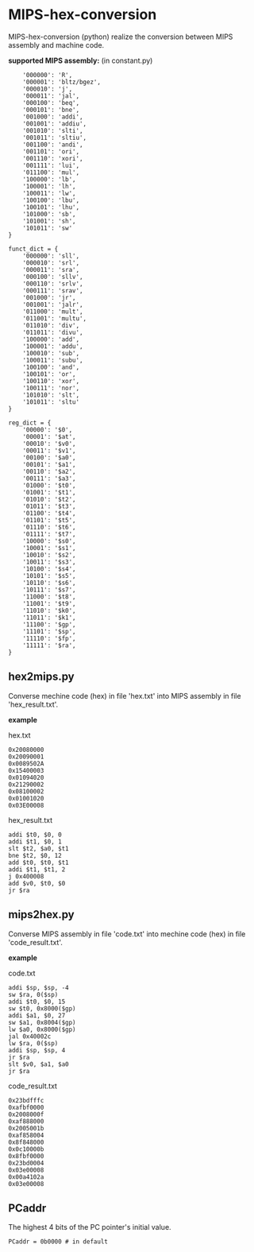 # MIPS-hex-conversion
MIPS-hex-conversion (python) realize the conversion between MIPS assembly and machine code.

**supported MIPS assembly:** (in constant.py)
```opcode_dict = {
    '000000': 'R',
    '000001': 'bltz/bgez',
    '000010': 'j',
    '000011': 'jal',
    '000100': 'beq',
    '000101': 'bne',
    '001000': 'addi',
    '001001': 'addiu',
    '001010': 'slti',
    '001011': 'sltiu',
    '001100': 'andi',
    '001101': 'ori',
    '001110': 'xori',
    '001111': 'lui',
    '011100': 'mul',
    '100000': 'lb',
    '100001': 'lh',
    '100011': 'lw',
    '100100': 'lbu',
    '100101': 'lhu',
    '101000': 'sb',
    '101001': 'sh',
    '101011': 'sw'
}

funct_dict = {
    '000000': 'sll',
    '000010': 'srl',
    '000011': 'sra',
    '000100': 'sllv',
    '000110': 'srlv',
    '000111': 'srav',
    '001000': 'jr',
    '001001': 'jalr',
    '011000': 'mult',
    '011001': 'multu',
    '011010': 'div',
    '011011': 'divu',
    '100000': 'add',
    '100001': 'addu',
    '100010': 'sub',
    '100011': 'subu',
    '100100': 'and',
    '100101': 'or',
    '100110': 'xor',
    '100111': 'nor',
    '101010': 'slt',
    '101011': 'sltu'
}

reg_dict = {
    '00000': '$0',
    '00001': '$at',
    '00010': '$v0',
    '00011': '$v1',
    '00100': '$a0',
    '00101': '$a1',
    '00110': '$a2',
    '00111': '$a3',
    '01000': '$t0',
    '01001': '$t1',
    '01010': '$t2',
    '01011': '$t3',
    '01100': '$t4',
    '01101': '$t5',
    '01110': '$t6',
    '01111': '$t7',
    '10000': '$s0',
    '10001': '$s1',
    '10010': '$s2',
    '10011': '$s3',
    '10100': '$s4',
    '10101': '$s5',
    '10110': '$s6',
    '10111': '$s7',
    '11000': '$t8',
    '11001': '$t9',
    '11010': '$k0',
    '11011': '$k1',
    '11100': '$gp',
    '11101': '$sp',
    '11110': '$fp',
    '11111': '$ra',
}
```

## hex2mips.py
Converse mechine code (hex) in file 'hex.txt' into MIPS assembly in file 'hex_result.txt'.

**example**

hex.txt

```
0x20080000
0x20090001
0x0089502A
0x15400003
0x01094020
0x21290002
0x08100002
0x01001020
0x03E00008
```

hex_result.txt

```
addi $t0, $0, 0
addi $t1, $0, 1
slt $t2, $a0, $t1
bne $t2, $0, 12
add $t0, $t0, $t1
addi $t1, $t1, 2
j 0x400008
add $v0, $t0, $0
jr $ra
```


## mips2hex.py
Converse MIPS assembly in file 'code.txt' into mechine code (hex) in file 'code_result.txt'.

**example**

code.txt

```
addi $sp, $sp, -4
sw $ra, 0($sp)
addi $t0, $0, 15
sw $t0, 0x8000($gp)
addi $a1, $0, 27
sw $a1, 0x8004($gp)
lw $a0, 0x8000($gp)
jal 0x40002c
lw $ra, 0($sp)
addi $sp, $sp, 4
jr $ra
slt $v0, $a1, $a0
jr $ra
```

code_result.txt

```
0x23bdfffc
0xafbf0000
0x2008000f
0xaf888000
0x2005001b
0xaf858004
0x8f848000
0x0c10000b
0x8fbf0000
0x23bd0004
0x03e00008
0x00a4102a
0x03e00008
```

## PCaddr
The highest 4 bits of the PC pointer's initial value.

`PCaddr = 0b0000 # in default`
